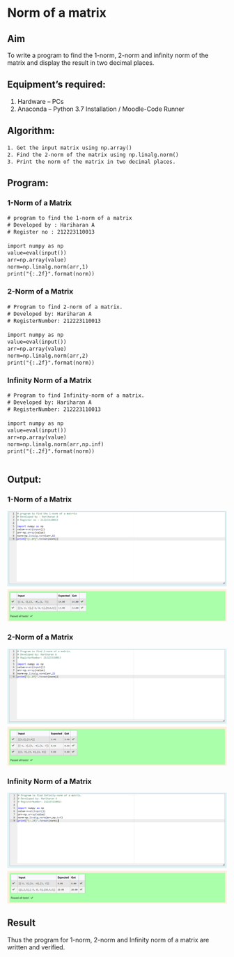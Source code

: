 # Norm of a matrix
## Aim
To write a program to find the 1-norm, 2-norm and infinity norm of the matrix and display the result in two decimal places.
## Equipment’s required:
1.	Hardware – PCs
2.	Anaconda – Python 3.7 Installation / Moodle-Code Runner
## Algorithm:
	1. Get the input matrix using np.array()   
    2. Find the 2-norm of the matrix using np.linalg.norm()
	3. Print the norm of the matrix in two decimal places.
## Program:


### 1-Norm of a Matrix

```
# program to find the 1-norm of a matrix
# Developed by : Hariharan A
# Register no : 212223110013

import numpy as np
value=eval(input())
arr=np.array(value)
norm=np.linalg.norm(arr,1)
print("{:.2f}".format(norm))

```


### 2-Norm of a Matrix

```
# Program to find 2-norm of a matrix.
# Developed by: Hariharan A
# RegisterNumber: 212223110013

import numpy as np
value=eval(input())
arr=np.array(value)
norm=np.linalg.norm(arr,2)
print("{:.2f}".format(norm))

```


### Infinity Norm of a Matrix

```
# Program to find Infinity-norm of a matrix.
# Developed by: Hariharan A
# RegisterNumber: 212223110013

import numpy as np
value=eval(input())
arr=np.array(value)
norm=np.linalg.norm(arr,np.inf)
print("{:.2f}".format(norm))


```
## Output:
### 1-Norm of a Matrix
![Output1](<Screenshot 2023-12-20 225931.png>)


### 2-Norm of a Matrix

![Output2](<Screenshot 2023-12-20 225949.png>)

### Infinity Norm of a Matrix

![Output3](<Screenshot 2023-12-20 230006.png>)
## Result
Thus the program for 1-norm, 2-norm and Infinity norm of a matrix are written and verified.
